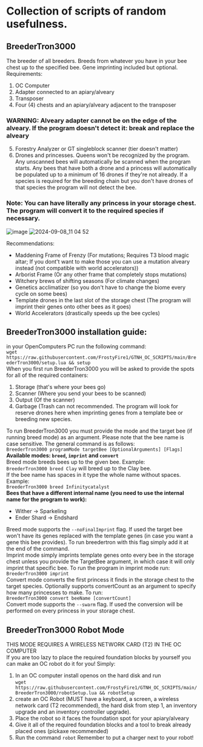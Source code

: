 # Collection of scripts of random usefulness.  
## BreederTron3000
The breeder of all breeders. Breeds from whatever you have in your bee chest up to the specified bee. Gene imprinting included but optional.
Requirements:
1. OC Computer
2. Adapter connected to an apiary/alveary
3. Transposer
4. Four (4) chests and an apiary/alveary adjacent to the transposer  
 ### WARNING: Alveary adapter cannot be on the edge of the alveary. If the program doesn't detect it: break and replace the alveary
5. Forestry Analyzer or GT singleblock scanner (tier doesn't matter)
6. Drones and princesses. Queens won't be recognized by the program. Any unscanned bees will automatically be scanned when the program starts.
   Any bees that have both a drone and a princess will automatically be populated up to a minimum of 16 drones if they're not already.
   If a species is required for the breeding chain but you don't have drones of that species the program will not detect the bee.
### Note: You can have literally any princess in your storage chest. The program will convert it to the required species if necessary.
   
   
![image](https://github.com/user-attachments/assets/8157da10-1120-446f-91f4-447c46d2a60e)
![2024-09-08_11 04 52](https://github.com/user-attachments/assets/e8c580b6-09be-4ed8-b700-650e24e43b88)

Recommendations:
- Maddening Frame of Frenzy (For mutations; Requires T3 blood magic altar; If you dont't want to make those you can use a mutation alveary instead (not compatible with world accelerators))
- Arborist Frame (Or any other frame that completely stops mutations)
- Witchery brews of shifting seasons (For climate changes)
- Genetics acclimatizer (so you don't have to change the biome every cycle on some bees)  
- Template drones in the last slot of the storage chest (The program will imprint their genes onto other bees as it goes)
- World Accelerators (drastically speeds up the bee cycles)
## BreederTron3000 installation guide:  
in your OpenComputers PC run the following command:  
```wget https://raw.githubusercontent.com/FrostyFire1/GTNH_OC_SCRIPTS/main/BreederTron3000/setup.lua && setup```  
When you first run BreederTron3000 you will be asked to provide the spots for all of the required containers:
1. Storage (that's where your bees go)
2. Scanner (Where you send your bees to be scanned)
3. Output (Of the scanner)
4. Garbage (Trash can not recommended. The program will look for reserve drones here when imprinting genes from a template bee or breeding new species.  
   
To run BreederTron3000 you must provide the mode and the target bee (if running breed mode) as an argument. Please note that the bee name is case sensitive. The general command is as follows:  
`BreederTron3000 programMode targetBee [OptionalArguments] [Flags]`  
**Available modes: `breed`, `imprint` and `convert`**   
Breed mode breeds bees up to the given bee. Example:  
`BreederTron3000 breed Clay` will breed up to the Clay bee.  
If the bee name has spaces in it type the whole name without spaces. Example:  
`BreederTron3000 breed Infinitycatalyst`  
**Bees that have a different internal name (you need to use the internal name for the program to work):**  
- Wither -> Sparkeling
- Ender Shard -> Endshard  

Breed mode supports the `--noFinalImprint` flag. If used the target bee won't have its genes replaced with the template genes (in case you want a gene this bee provides). To run breedertron with this flag simply add it at the end of the command.  
Imprint mode simply imprints template genes onto every bee in the storage chest unless you provide the TargetBee argument, in which case it will only imprint that specific bee. To run the program in imprint mode run:  
`BreederTron3000 imprint`  
Convert mode converts the first princess it finds in the storage chest to the target species. Optionally supports convertCount as an argument to specify how many princesses to make. To run:  
`BreederTron3000 convert beeName [convertCount]`  
Convert mode supports the `--swarm` flag. If used the conversion will be performed on every princess in your storage chest.
## BreederTron3000 Robot Mode
THIS MODE REQUIRES A WIRELESS NETWORK CARD (T2) IN THE OC COMPUTER  
If you are too lazy to place the required foundation blocks by yourself you can make an OC robot do it for you! 
Simply:
1. In an OC computer install openos on the hard disk and run  
   `wget https://raw.githubusercontent.com/FrostyFire1/GTNH_OC_SCRIPTS/main/BreederTron3000/robotSetup.lua && robotSetup`
3. create an OC Robot (MUST have a keyboard, a screen, a wireless network card (T2 recommended), the hard disk from step 1, an inventory upgrade and an inventory controller upgrade). 
4. Place the robot so it faces the foundation spot for your apiary/alveary
5. Give it all of the required foundation blocks and a tool to break already placed ones (pickaxe recommended)
6. Run the command `robot`
Remember to put a charger next to your robot!
